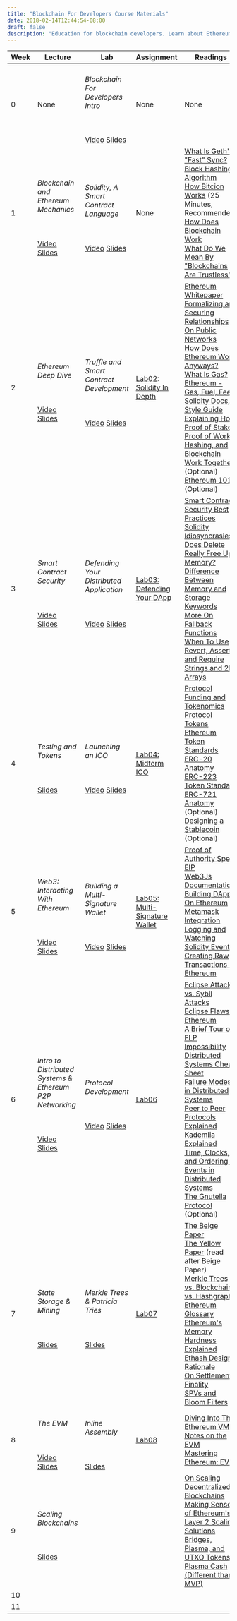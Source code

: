 ```yaml
---
title: "Blockchain For Developers Course Materials"
date: 2018-02-14T12:44:54-08:00
draft: false
description: "Education for blockchain developers. Learn about Ethereum application development, Solidity programming, smart contract security, and more."
---
```


| Week | Lecture | Lab | Assignment | Readings |
|------|--------------------------------------------------------------------------------------------------------------------------------------------------------------------------------------------|----------------------------------------------------------------------------------------------------------------------------------------------------------------------------------------|------------------------------------------------------------------------------------------------|----------------------------------------------------------------------------------------------------------------------------------------------------------------------------------------------------------------------------------------------------------------------------------------------------------------------------------------------------------------------------------------------------------------------------------------------------------------------------------------------------------------------------------------------------------------------------------------------------------------------------------------------------------------------------------------------------------------------------------------------------------------------------------------------------------------------------------------------------------------------------------------------------------------------------------------------------------------------------------------------------------------------------------------------------------------------------------------------------------------------------|
| 0 | None | <h6> Blockchain For Developers Intro </h6> <br/> [Video](https://youtu.be/F7Ehnt1ht_o) [Slides](https://drive.google.com/open?id=1kLwgqtzWTJTTBhEWejxVJd7c4GQ0uehV) | None | None |
| 1 | <h6> Blockchain and Ethereum Mechanics </h6> </br> [Video](https://youtu.be/Sac1Ah8UAL4) [Slides](https://drive.google.com/open?id=1SM3BU5vrzeNCJtJth-ZLlcEfV4zRP098) | <h6> Solidity, A Smart Contract Language </h6> <br/> [Video](https://www.youtube.com/watch?v=rwfENZJT-i0) [Slides](https://drive.google.com/open?id=1YsMtEN-e-NGHnINaWRzhs6vkGCNIr5Hm) | None | [What Is Geth's "Fast" Sync?](https://ethereum.stackexchange.com/questions/1161/what-is-geths-fast-sync-and-why-is-it-faster) <br/>  [Block Hashing Algorithm](https://en.bitcoin.it/wiki/Block_hashing_algorithm) <br/> [How Bitcion Works](https://www.youtube.com/watch?v=bBC-nXj3Ng4) (25 Minutes, Recommended) <br/> [How Does Blockchain Work](https://medium.com/@micheledaliessi/how-does-the-blockchain-work-98c8cd01d2ae) <br/>  [What Do We Mean By "Blockchains Are Trustless"?](https://medium.com/@preethikasireddy/eli5-what-do-we-mean-by-blockchains-are-trustless-aa420635d5f6) |
| 2 | <h6> Ethereum Deep Dive </h6> <br/>[Video](https://www.youtube.com/watch?v=0s23w5GUAeU) [Slides](https://drive.google.com/open?id=1wrtsnT6bq7o5lSlHrlw91Ip_t6uKDkqO) | <h6> Truffle and Smart Contract Development </h6> <br/> [Video](https://youtu.be/Qm-sQx3yQL8) [Slides](https://drive.google.com/open?id=1dAcHTVvbU0Uvf7tppSOcVOJgNvotMwk1) | [Lab02: Solidity In Depth](https://github.com/Blockchain-for-Developers/sp18-lab02) | [Ethereum Whitepaper](https://docs.google.com/document/d/1_GEeKjaC6wumxij9NnteOdU1I34ViaBMG_7T2Q1fSyo/edit) <br/>  [Formalizing and Securing Relationships On Public Networks](http://ojphi.org/ojs/index.php/fm/article/view/548/469) <br/> [How Does Ethereum Work Anyways?](https://medium.com/@preethikasireddy/how-does-ethereum-work-anyway-22d1df506369) <br/> [What Is Gas?](https://myetherwallet.github.io/knowledge-base/gas/what-is-gas-ethereum.html) <br/>   [Ethereum - Gas, Fuel, Fees](https://media.consensys.net/ethereum-gas-fuel-and-fees-3333e17fe1dc)   [Solidity Docs, Style Guide](http://solidity.readthedocs.io/en/develop/style-guide.html) <br/> [Explaining How Proof of Stake, Proof of Work, Hashing, and Blockchain Work Together](https://medium.com/@robertgreenfieldiv/explaining-proof-of-stake-f1eae6feb26f) (Optional) <br/>  [Ethereum 101](https://docs.google.com/document/d/1FaPo75Hp0GQLP3xYvTSIuKftHuxfZEEJs9CaBcesTi0/edit) (Optional) |
| 3 | <h6> Smart Contract Security </h6> <br/> [Video](https://youtu.be/IbnEVcEXn_Y) [Slides](https://drive.google.com/open?id=1l6q3Xe2Z1jOrPYWZYK_Te_UbV0zCvWlm) | <h6> Defending Your Distributed Application </h6> <br/> [Video](https://youtu.be/hSknpNYADVc) [Slides](https://drive.google.com/open?id=1vszuWTwcqWRcq6cLBf7jwTcils5cW8KS) | [Lab03: Defending Your DApp](https://github.com/Blockchain-for-Developers/sp18-lab03) | [Smart Contract Security Best Practices](https://consensys.github.io/smart-contract-best-practices/) <br/> [Solidity Idiosyncrasies](https://github.com/miguelmota/solidity-idiosyncrasies) <br/> [Does Delete Really Free Up Memory?](https://ethereum.stackexchange.com/questions/9601/does-delete-on-mapping-really-frees-the-memory-space?rq=1) <br/> [Difference Between Memory and Storage Keywords](https://ethereum.stackexchange.com/questions/1701/what-does-the-keyword-memory-do-exactly) <br/> [More On Fallback Functions](https://ethereum.stackexchange.com/questions/7570/whats-a-fallback-function-when-using-address-send) <br/> [When To Use Revert, Assert, and Require](https://media.consensys.net/when-to-use-revert-assert-and-require-in-solidity-61fb2c0e5a57) <br/> [Strings and 2D Arrays](https://stackoverflow.com/questions/42716858/string-array-in-solidity) |
| 4 | <h6> Testing and Tokens </h6> <br/> [Slides](https://drive.google.com/open?id=14KGUbKGmKWaJ86EfH2AEjO6zej_QIhMk) | <h6> Launching an ICO </h6> </br> [Video](https://www.youtube.com/watch?v=l_gHDIgZJ3c) [Slides](https://drive.google.com/open?id=1fdeRkqOenQ5BDI_2Vb3XfLHP8EGyMAUj) | [Lab04: Midterm ICO](https://github.com/Blockchain-for-Developers/sp18-midterm-p1) | [Protocol Funding and Tokenomics](https://blog.havven.io/protocol-funding-tokenomics-55a9b266c8ed) <br/> [Protocol Tokens](https://medium.com/@ryanshea/protocol-tokens-1ed44fa89453) <br/> [Ethereum Token Standards](https://medium.freecodecamp.org/lets-talk-about-the-ethereum-token-standards-you-need-to-know-8af9fcb7e54b) <br/> [ERC-20 Anatomy](https://medium.com/blockchannel/the-anatomy-of-erc20-c9e5c5ff1d02) <br/>  [ERC-223 Token Standard](https://github.com/Dexaran/ERC223-token-standard) <br/> [ERC-721 Anatomy](https://medium.com/crypto-currently/the-anatomy-of-erc721-e9db77abfc24) (Optional) <br/>  [Designing a Stablecoin](https://hackernoon.com/stablecoins-designing-a-price-stable-cryptocurrency-6bf24e2689e5?source=user_profile---------8----------------) (Optional) |
| 5 | <h6> Web3: Interacting With Ethereum </h6> <br/> [Video](https://www.youtube.com/watch?v=WB5b8IzhsKY) [Slides](https://drive.google.com/open?id=1qMizz3Pf2qhAEHRqm7hh7zLSklcXcgbx) | <h6> Building a Multi-Signature Wallet </h6> </br> [Video](https://youtu.be/OvWbM1F2e5I) [Slides](https://drive.google.com/open?id=1CydgUNMff9AVhhJ8HxD0T4MVxBKin8Jr) | [Lab05: Multi-Signature Wallet](https://github.com/Blockchain-for-Developers/sp18-midterm-pt2) | [Proof of Authority Spec EIP](https://github.com/ethereum/EIPs/issues/225) <br/>  [Web3Js Documentation](https://web3js.readthedocs.io/en/1.0/) <br/> [Building DApps On Ethereum](https://programtheblockchain.com/posts/2017/12/13/building-decentralized-apps-with-ethereum-and-javascript/) <br/> [Metamask Integration](https://medium.com/metamask/calling-a-smart-contract-with-a-button-d278b1e76705) <br/> [Logging and Watching Solidity Events](https://programtheblockchain.com/posts/2018/01/24/logging-and-watching-solidity-events/) <br/> [Creating Raw Transactions In Ethereum](https://medium.com/blockchain-musings/how-to-create-raw-transactions-in-ethereum-part-1-1df91abdba7c) |
| 6 | <h6> Intro to Distributed Systems & Ethereum P2P Networking </h6> </br> [Video](https://youtu.be/00C46bkemi4) [Slides](https://drive.google.com/open?id=1gHOiw-sGvkaZ7bbS2RuAvzyKqAFSQdyj) | <h6> Protocol Development </h6> </br>  [Video](https://youtu.be/NyJTdqaemHg) [Slides](https://drive.google.com/open?id=15IS-lchQ98uF5SN2qeKhB0M_RoF5UoNL) | [Lab06](https://github.com/Blockchain-for-Developers/sp18-lab06) | [Eclipse Attacks vs. Sybil Attacks](https://bitcoin.stackexchange.com/questions/61151/eclipse-attack-vs-sybil-attack) </br> [Eclipse Flaws in Ethereum](https://arstechnica.com/information-technology/2018/03/ethereum-fixes-serious-eclipse-flaw-that-could-be-exploited-by-any-kid/) </br> [A Brief Tour of FLP Impossibility](http://the-paper-trail.org/blog/a-brief-tour-of-flp-impossibility/) <br/> [Distributed Systems Cheat Sheet](http://dimafeng.com/2016/12/04/distributed-systems/) <br/>[Failure Modes in Distributed Systems](http://alvaro-videla.com/2013/12/failure-modes-in-distributed-systems.html) <br/> [Peer to Peer Protocols Explained](https://medium.com/karachain/peer-to-peer-protocols-explained-3b1d947c4600) <br/> [Kademlia Explained](http://distrosys.wikia.com/wiki/DHT_-_Kademlia) <br/> [Time, Clocks, and Ordering of Events in Distributed Systems](https://www.microsoft.com/en-us/research/uploads/prod/2016/12/Time-Clocks-and-the-Ordering-of-Events-in-a-Distributed-System.pdf) </br> [The Gnutella Protocol](http://www.sti.uniurb.it/aldini/mvss/2013s2.pdf) (Optional) |
| 7 | <h6> State Storage & Mining </h6> </br> [Slides](https://drive.google.com/open?id=1PBGBR90zK14GKdnnaOe23NXNt1-w1d9z) | <h6> Merkle Trees & Patricia Tries </h6> </br> [Slides](https://drive.google.com/open?id=1qfp2lDNVJ9ZjTbiAirJpewJGfyOuFTOW) | [Lab07](https://github.com/Blockchain-for-Developers/merkle-tree) | [The Beige Paper](https://github.com/chronaeon/beigepaper) </br> [The Yellow Paper](http://yellowpaper.io/) (read after Beige Paper) </br> [Merkle Trees vs. Blockchains vs. Hashgraphs](https://paulhammant.com/2017/11/02/merkle-trees-vs-blockchains-vs-hashgraphs/) </br> [Ethereum Glossary](https://github.com/ethereum/wiki/wiki/Glossary#user-content-ethereum-blockchain) </br>  [Ethereum's Memory Hardness Explained](https://www.vijaypradeep.com/blog/2017-04-28-ethereums-memory-hardness-explained/)  </br> [Ethash Design Rationale](https://github.com/ethereum/wiki/wiki/Ethash-Design-Rationale) </br> [On Settlement Finality](https://blog.ethereum.org/2016/05/09/on-settlement-finality/) </br> [SPVs and Bloom Filters](https://bitcoin.stackexchange.com/questions/57831/does-an-spv-bloom-filter-get-applied-to-full-blockchain-or-just-new-transactions) |
| 8 | <h6> The EVM </h6> </br>  [Video](https://youtu.be/OYfy1-5nB64) [Slides](https://drive.google.com/open?id=1GY3txSwIIGf1Nws_e5gG2ltHgViCv00w) | <h6> Inline Assembly </h6> </br> [Slides](https://drive.google.com/open?id=1ShI8W93TMgQqA_Rp_7UfpJuSOpDS9MO0) | [Lab08](https://github.com/Blockchain-for-Developers/sp18-lab08) | [Diving Into The Ethereum VM](https://blog.qtum.org/diving-into-the-ethereum-vm-6e8d5d2f3c30) </br> [Notes on the EVM](https://github.com/CoinCulture/evm-tools/blob/master/analysis/guide.md) </br>[Mastering Ethereum: EVM](https://github.com/ethereumbook/ethereumbook/blob/develop/evm.asciidoc) |
| 9 | <h6> Scaling Blockchains </h6> </br> [Slides](https://drive.google.com/open?id=1XGna3KDLuO0W0eoVQUQabXUyOHKWriFc) | <h6>  </h6> </br> |  | [On Scaling Decentralized Blockchains](http://fc16.ifca.ai/bitcoin/papers/CDE+16.pdf) </br> [Making Sense of Ethereum's Layer 2 Scaling Solutions](https://medium.com/l4-media/making-sense-of-ethereums-layer-2-scaling-solutions-state-channels-plasma-and-truebit-22cb40dcc2f4) </br>[Bridges, Plasma, and UTXO Tokens](https://blog.gridplus.io/bridges-plasma-and-utxo-tokens-e1244c8b1824) </br>[Plasma Cash (Different than MVP)](https://karl.tech/plasma-cash-simple-spec/) |
| 10 |  |  |  |  |
| 11 |  |  |  |  |

